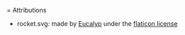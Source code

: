 = Attributions

* rocket.svg: made by [Eucalyp](https://www.flaticon.com/authors/eucalyp) under the [flaticon license](https://www.freepikcompany.com/legal#nav-flaticon)

